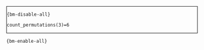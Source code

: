 <div style="border:1px solid black;">

`{bm-disable-all}`

```
count_permutations(3)=6
```

</div>

`{bm-enable-all}`

